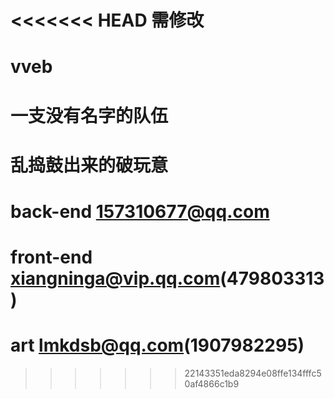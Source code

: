 <<<<<<< HEAD
需修改
=======
# vveb

# 一支没有名字的队伍

# 乱捣鼓出来的破玩意

# back-end 157310677@qq.com

# front-end xiangninga@vip.qq.com(479803313)

# art lmkdsb@qq.com(1907982295)
>>>>>>> 22143351eda8294e08ffe134fffc50af4866c1b9
